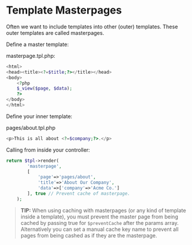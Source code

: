 # Template Masterpages

Often we want to include templates into other (outer) templates. These outer templates are called masterpages.

Define a master template:

masterpage.tpl.php:
```php
<html>
<head><title><?=$title;?></title></head>
<body>
    <?php
    $_view($page, $data);
    ?>
</body>
</html>
```

Define your inner template:

pages/about.tpl.php
```php
<p>This is all about <?=$company;?>.</p>
```

Calling from inside your controller:
```php
return $tpl->render(
        'masterpage',
        [
            'page'=>'pages/about',
            'title'=>'About Our Company',
            'data'=>['company'=>'Acme Co.']
        ], true // Prevent cache of masterpage.
    );
```

> **TIP:** When using caching with masterpages (or any kind of template inside a template), you must prevent the master page from being cached by passing true for `$preventCache` after the params array. Alternatively you can set a manual cache key name to prevent all pages from being cashed as if they are the masterpage.
